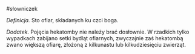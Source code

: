 #słowniczek 

_Definicja._ Sto ofiar, składanych ku czci boga.

_Dodatek._ Pojęcia hekatomby nie należy brać dosłownie. W rzadkich tylko wypadkach zabijano setki bydląt ofiarnych, zwyczajnie zaś hekatombą zwano większą ofiarę, złożoną z kilkunastu lub kilkudziesięciu zwierząt.